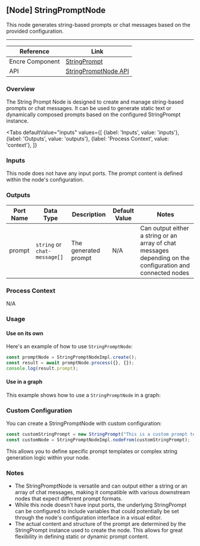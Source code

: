## [Node] StringPromptNode

This node generates string-based prompts or chat messages based on the provided configuration.

---

| Reference | Link |
| --- | --- |
| Encre Component | [StringPrompt]() |
| API | [StringPromptNode API]() |

### Overview

The String Prompt Node is designed to create and manage string-based prompts or chat messages. It can be used to generate static text or dynamically composed prompts based on the configured StringPrompt instance.



<Tabs
  defaultValue="inputs"
  values={[
    {label: 'Inputs', value: 'inputs'},
    {label: 'Outputs', value: 'outputs'},
    {label: 'Process Context', value: 'context'},
  ]}
>

<TabItem value="inputs">

### Inputs

This node does not have any input ports. The prompt content is defined within the node's configuration.

</TabItem>

<TabItem value="outputs">

### Outputs

| Port Name | Data Type | Description | Default Value | Notes |
| --- | --- | --- | --- | --- |
| prompt | `string` or `chat-message[]` | The generated prompt | N/A | Can output either a string or an array of chat messages depending on the configuration and connected nodes |

</TabItem>

<TabItem value="context">

### Process Context

N/A

</TabItem>

</Tabs>

### Usage

#### Use on its own

Here's an example of how to use `StringPromptNode`:

```typescript
const promptNode = StringPromptNodeImpl.create();
const result = await promptNode.process({}, {});
console.log(result.prompt);
```

#### Use in a graph

This example shows how to use a `StringPromptNode` in a graph:

<!-- ```typescript
import { StringPromptNodeImpl } from '@encre/string-prompt';
import { Graph } from '@encre/graph';

const graph = new Graph();

const promptNode = graph.addNode(StringPromptNodeImpl.create());
const processingNode = graph.addNode(/* Some other node that uses the prompt */);

graph.connect(promptNode, 'prompt', processingNode, 'input');

const result = await graph.process({});
``` -->

### Custom Configuration

You can create a StringPromptNode with custom configuration:

```typescript
const customStringPrompt = new StringPrompt("This is a custom prompt template: {variable}");
const customNode = StringPromptNodeImpl.nodeFrom(customStringPrompt);
```

This allows you to define specific prompt templates or complex string generation logic within your node.

### Notes

- The StringPromptNode is versatile and can output either a string or an array of chat messages, making it compatible with various downstream nodes that expect different prompt formats.
- While this node doesn't have input ports, the underlying StringPrompt can be configured to include variables that could potentially be set through the node's configuration interface in a visual editor.
- The actual content and structure of the prompt are determined by the StringPrompt instance used to create the node. This allows for great flexibility in defining static or dynamic prompt content.